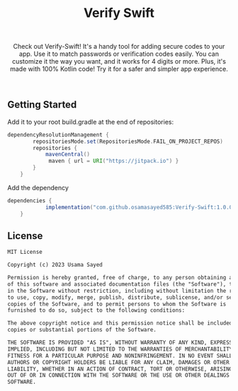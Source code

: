 <h1 align="center">Verify Swift</h1></br>
<p align="center">
Check out Verify-Swift! It's a handy tool for adding secure codes to your app. Use it to match passwords or verification codes easily. You can customize it the way you want, and it works for 4 digits or more. Plus, it's made with 100% Kotlin code! Try it for a safer and simpler app experience.
</p>
<br>

## Getting Started
Add it to your root build.gradle at the end of repositories:

```groovy
dependencyResolutionManagement {
		repositoriesMode.set(RepositoriesMode.FAIL_ON_PROJECT_REPOS)
		repositories {
			mavenCentral()
			 maven { url = URI("https://jitpack.io") }
		}
	}
```

Add the dependency

```groovy
dependencies {
	        implementation("com.github.osamasayed585:Verify-Swift:1.0.0")
	}
```

## License
```xml
MIT License

Copyright (c) 2023 Usama Sayed

Permission is hereby granted, free of charge, to any person obtaining a copy
of this software and associated documentation files (the "Software"), to deal
in the Software without restriction, including without limitation the rights
to use, copy, modify, merge, publish, distribute, sublicense, and/or sell
copies of the Software, and to permit persons to whom the Software is
furnished to do so, subject to the following conditions:

The above copyright notice and this permission notice shall be included in all
copies or substantial portions of the Software.

THE SOFTWARE IS PROVIDED "AS IS", WITHOUT WARRANTY OF ANY KIND, EXPRESS OR
IMPLIED, INCLUDING BUT NOT LIMITED TO THE WARRANTIES OF MERCHANTABILITY,
FITNESS FOR A PARTICULAR PURPOSE AND NONINFRINGEMENT. IN NO EVENT SHALL THE
AUTHORS OR COPYRIGHT HOLDERS BE LIABLE FOR ANY CLAIM, DAMAGES OR OTHER
LIABILITY, WHETHER IN AN ACTION OF CONTRACT, TORT OR OTHERWISE, ARISING FROM,
OUT OF OR IN CONNECTION WITH THE SOFTWARE OR THE USE OR OTHER DEALINGS IN THE
SOFTWARE.
```


